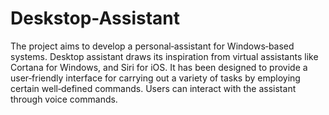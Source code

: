 # Deskstop-Assistant

The project aims to develop a personal‐assistant for Windows‐based
systems. Desktop assistant draws its inspiration from virtual
assistants like Cortana for Windows, and Siri for iOS. It has been
designed to provide a user‐friendly interface for carrying out a
variety of tasks by employing certain well‐defined commands. Users
can interact with the assistant through voice commands.
